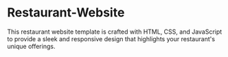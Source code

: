 # Restaurant-Website
This restaurant website template is crafted with HTML, CSS, and JavaScript to provide a sleek and responsive design that highlights your restaurant's unique offerings.
